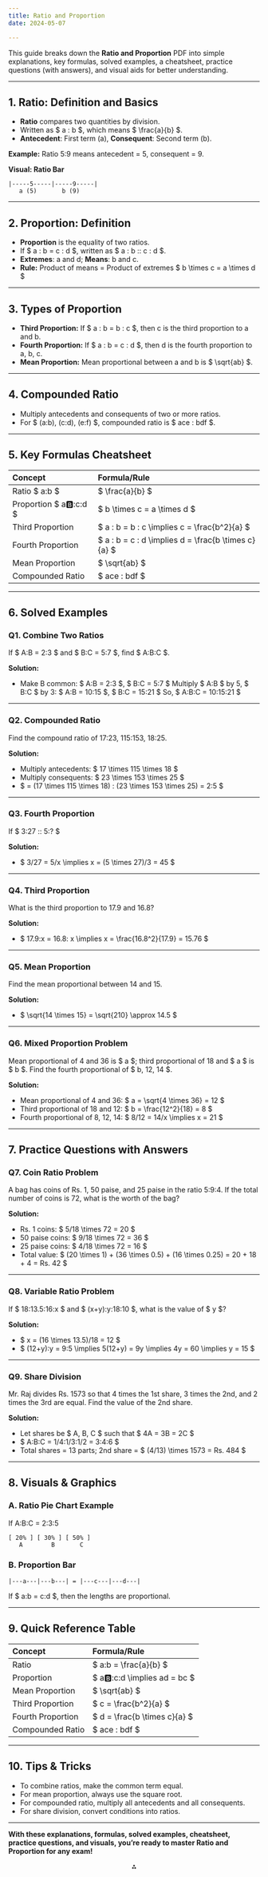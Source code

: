 ```yaml
---
title: Ratio and Proportion
date: 2024-05-07

---
```



This guide breaks down the **Ratio and Proportion** PDF into simple explanations, key formulas, solved examples, a cheatsheet, practice questions (with answers), and visual aids for better understanding.

---

## **1. Ratio: Definition and Basics**

- **Ratio** compares two quantities by division.
- Written as \$ a : b \$, which means \$ \frac{a}{b} \$.
- **Antecedent**: First term (a), **Consequent**: Second term (b).

**Example:**
Ratio 5:9 means antecedent = 5, consequent = 9.

**Visual: Ratio Bar**

```
|-----5-----|-----9-----|
   a (5)       b (9)
```


---

## **2. Proportion: Definition**

- **Proportion** is the equality of two ratios.
- If \$ a : b = c : d \$, written as \$ a : b :: c : d \$.
- **Extremes**: a and d; **Means**: b and c.
- **Rule:** Product of means = Product of extremes
\$ b \times c = a \times d \$

---

## **3. Types of Proportion**

- **Third Proportion:** If \$ a : b = b : c \$, then c is the third proportion to a and b.
- **Fourth Proportion:** If \$ a : b = c : d \$, then d is the fourth proportion to a, b, c.
- **Mean Proportion:** Mean proportional between a and b is \$ \sqrt{ab} \$.

---

## **4. Compounded Ratio**

- Multiply antecedents and consequents of two or more ratios.
- For \$ (a:b), (c:d), (e:f) \$, compounded ratio is \$ ace : bdf \$.

---

## **5. Key Formulas Cheatsheet**

| Concept | Formula/Rule |
| :-- | :-- |
| Ratio \$ a:b \$ | \$ \frac{a}{b} \$ |
| Proportion \$ a:b::c:d \$ | \$ b \times c = a \times d \$ |
| Third Proportion | \$ a : b = b : c \implies c = \frac{b^2}{a} \$ |
| Fourth Proportion | \$ a : b = c : d \implies d = \frac{b \times c}{a} \$ |
| Mean Proportion | \$ \sqrt{ab} \$ |
| Compounded Ratio | \$ ace : bdf \$ |


---

## **6. Solved Examples**

### **Q1. Combine Two Ratios**

If \$ A:B = 2:3 \$ and \$ B:C = 5:7 \$, find \$ A:B:C \$.

**Solution:**

- Make B common:
\$ A:B = 2:3 \$, \$ B:C = 5:7 \$
Multiply \$ A:B \$ by 5, \$ B:C \$ by 3:
\$ A:B = 10:15 \$, \$ B:C = 15:21 \$
So, \$ A:B:C = 10:15:21 \$

---

### **Q2. Compounded Ratio**

Find the compound ratio of 17:23, 115:153, 18:25.

**Solution:**

- Multiply antecedents: \$ 17 \times 115 \times 18 \$
- Multiply consequents: \$ 23 \times 153 \times 25 \$
- \$ = (17 \times 115 \times 18) : (23 \times 153 \times 25) = 2:5 \$

---

### **Q3. Fourth Proportion**

If \$ 3:27 :: 5:? \$

**Solution:**

- \$ 3/27 = 5/x \implies x = (5 \times 27)/3 = 45 \$

---

### **Q4. Third Proportion**

What is the third proportion to 17.9 and 16.8?

**Solution:**

- \$ 17.9:x = 16.8: x \implies x = \frac{16.8^2}{17.9} = 15.76 \$

---

### **Q5. Mean Proportion**

Find the mean proportional between 14 and 15.

**Solution:**

- \$ \sqrt{14 \times 15} = \sqrt{210} \approx 14.5 \$

---

### **Q6. Mixed Proportion Problem**

Mean proportional of 4 and 36 is \$ a \$; third proportional of 18 and \$ a \$ is \$ b \$. Find the fourth proportional of \$ b, 12, 14 \$.

**Solution:**

- Mean proportional of 4 and 36: \$ a = \sqrt{4 \times 36} = 12 \$
- Third proportional of 18 and 12: \$ b = \frac{12^2}{18} = 8 \$
- Fourth proportional of 8, 12, 14: \$ 8/12 = 14/x \implies x = 21 \$

---

## **7. Practice Questions with Answers**

### **Q7. Coin Ratio Problem**

A bag has coins of Rs. 1, 50 paise, and 25 paise in the ratio 5:9:4. If the total number of coins is 72, what is the worth of the bag?

**Solution:**

- Rs. 1 coins: \$ 5/18 \times 72 = 20 \$
- 50 paise coins: \$ 9/18 \times 72 = 36 \$
- 25 paise coins: \$ 4/18 \times 72 = 16 \$
- Total value: \$ (20 \times 1) + (36 \times 0.5) + (16 \times 0.25) = 20 + 18 + 4 = Rs. 42 \$

---

### **Q8. Variable Ratio Problem**

If \$ 18:13.5:16:x \$ and \$ (x+y):y:18:10 \$, what is the value of \$ y \$?

**Solution:**

- \$ x = (16 \times 13.5)/18 = 12 \$
- \$ (12+y):y = 9:5 \implies 5(12+y) = 9y \implies 4y = 60 \implies y = 15 \$

---

### **Q9. Share Division**

Mr. Raj divides Rs. 1573 so that 4 times the 1st share, 3 times the 2nd, and 2 times the 3rd are equal. Find the value of the 2nd share.

**Solution:**

- Let shares be \$ A, B, C \$ such that \$ 4A = 3B = 2C \$
- \$ A:B:C = 1/4:1/3:1/2 = 3:4:6 \$
- Total shares = 13 parts; 2nd share = \$ (4/13) \times 1573 = Rs. 484 \$

---

## **8. Visuals \& Graphics**

### **A. Ratio Pie Chart Example**

If A:B:C = 2:3:5

```
[ 20% ] [ 30% ] [ 50% ]
   A        B       C
```


### **B. Proportion Bar**

```
|---a---|---b---| = |---c---|---d---|
```

If \$ a:b = c:d \$, then the lengths are proportional.

---

## **9. Quick Reference Table**

| Concept | Formula/Rule |
| :-- | :-- |
| Ratio | \$ a:b = \frac{a}{b} \$ |
| Proportion | \$ a:b::c:d \implies ad = bc \$ |
| Mean Proportion | \$ \sqrt{ab} \$ |
| Third Proportion | \$ c = \frac{b^2}{a} \$ |
| Fourth Proportion | \$ d = \frac{b \times c}{a} \$ |
| Compounded Ratio | \$ ace : bdf \$ |


---

## **10. Tips \& Tricks**

- To combine ratios, make the common term equal.
- For mean proportion, always use the square root.
- For compounded ratio, multiply all antecedents and all consequents.
- For share division, convert conditions into ratios.

---

**With these explanations, formulas, solved examples, cheatsheet, practice questions, and visuals, you’re ready to master Ratio and Proportion for any exam!**

<div style="text-align: center">⁂</div>

[^1]: Ratio-and-Proportion.pdf

